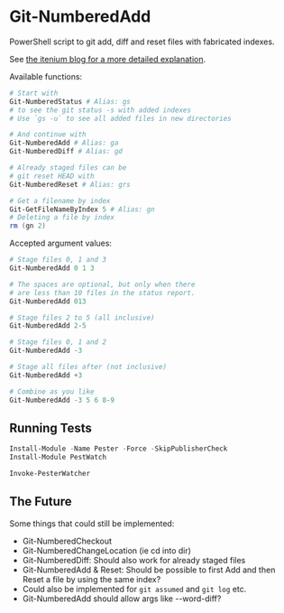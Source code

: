 # Git-NumberedAdd

PowerShell script to git add, diff and reset files with fabricated indexes.

See [the itenium blog for a more detailed explanation](https://itenium.be/blog/productivity/git-numbered-add-for-powershell).


Available functions:  
```powershell
# Start with
Git-NumberedStatus # Alias: gs
# to see the git status -s with added indexes
# Use `gs -u` to see all added files in new directories

# And continue with
Git-NumberedAdd # Alias: ga
Git-NumberedDiff # Alias: gd

# Already staged files can be
# git reset HEAD with
Git-NumberedReset # Alias: grs

# Get a filename by index
Git-GetFileNameByIndex 5 # Alias: gn
# Deleting a file by index
rm (gn 2)
```

Accepted argument values:  
```powershell
# Stage files 0, 1 and 3
Git-NumberedAdd 0 1 3

# The spaces are optional, but only when there
# are less than 10 files in the status report.
Git-NumberedAdd 013

# Stage files 2 to 5 (all inclusive)
Git-NumberedAdd 2-5

# Stage files 0, 1 and 2
Git-NumberedAdd -3

# Stage all files after (not inclusive)
Git-NumberedAdd +3

# Combine as you like
Git-NumberedAdd -3 5 6 8-9
```

## Running Tests

```powershell
Install-Module -Name Pester -Force -SkipPublisherCheck
Install-Module PestWatch

Invoke-PesterWatcher
```


## The Future

Some things that could still be implemented:

- Git-NumberedCheckout
- Git-NumberedChangeLocation (ie cd into dir)
- Git-NumberedDiff: Should also work for already staged files
- Git-NumberedAdd & Reset: Should be possible to first Add and then Reset a file by using the same index?
- Could also be implemented for `git assumed` and `git log` etc.
- Git-NumberedAdd should allow args like --word-diff?
